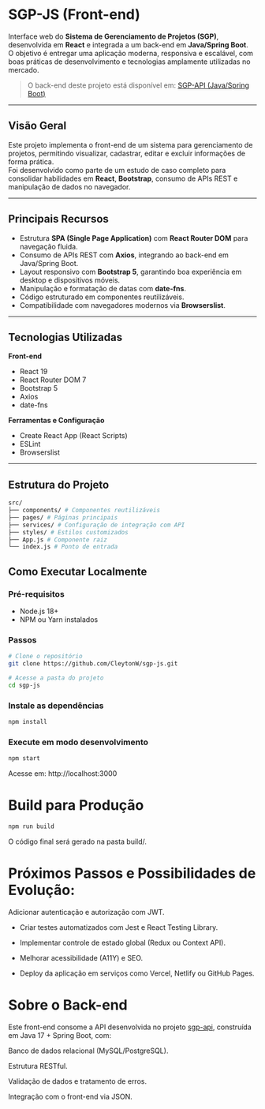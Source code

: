 # SGP-JS (Front-end)

Interface web do **Sistema de Gerenciamento de Projetos (SGP)**, desenvolvida em **React** e integrada a um back-end em **Java/Spring Boot**.  
O objetivo é entregar uma aplicação moderna, responsiva e escalável, com boas práticas de desenvolvimento e tecnologias amplamente utilizadas no mercado.

> O back-end deste projeto está disponível em: [SGP-API (Java/Spring Boot)](https://github.com/CleytonW/sgp-api)

---

## Visão Geral

Este projeto implementa o front-end de um sistema para gerenciamento de projetos, permitindo visualizar, cadastrar, editar e excluir informações de forma prática.  
Foi desenvolvido como parte de um estudo de caso completo para consolidar habilidades em **React**, **Bootstrap**, consumo de APIs REST e manipulação de dados no navegador.

---

## Principais Recursos

- Estrutura **SPA (Single Page Application)** com **React Router DOM** para navegação fluida.
- Consumo de APIs REST com **Axios**, integrando ao back-end em Java/Spring Boot.
- Layout responsivo com **Bootstrap 5**, garantindo boa experiência em desktop e dispositivos móveis.
- Manipulação e formatação de datas com **date-fns**.
- Código estruturado em componentes reutilizáveis.
- Compatibilidade com navegadores modernos via **Browserslist**.

---

## Tecnologias Utilizadas

**Front-end**
- React 19
- React Router DOM 7
- Bootstrap 5
- Axios
- date-fns

**Ferramentas e Configuração**
- Create React App (React Scripts)
- ESLint
- Browserslist

---

## Estrutura do Projeto
```bash
src/
├── components/ # Componentes reutilizáveis
├── pages/ # Páginas principais
├── services/ # Configuração de integração com API
├── styles/ # Estilos customizados
├── App.js # Componente raiz
└── index.js # Ponto de entrada
```


## Como Executar Localmente
### Pré-requisitos
- Node.js 18+  
- NPM ou Yarn instalados

### Passos

```bash
# Clone o repositório
git clone https://github.com/CleytonW/sgp-js.git

# Acesse a pasta do projeto
cd sgp-js
```
### Instale as dependências
```bash
npm install
```

### Execute em modo desenvolvimento
```bash
npm start
```
Acesse em: http://localhost:3000
# Build para Produção
```bash
npm run build
```
O código final será gerado na pasta build/.


# Próximos Passos e Possibilidades de Evolução:
Adicionar autenticação e autorização com JWT.

* Criar testes automatizados com Jest e React Testing Library.

* Implementar controle de estado global (Redux ou Context API).

* Melhorar acessibilidade (A11Y) e SEO.

* Deploy da aplicação em serviços como Vercel, Netlify ou GitHub Pages.

#  Sobre o Back-end
Este front-end consome a API desenvolvida no projeto [sgp-api](https://github.com/CleytonW/sgp-api), construída em Java 17 + Spring Boot, com:

Banco de dados relacional (MySQL/PostgreSQL).

Estrutura RESTful.

Validação de dados e tratamento de erros.

Integração com o front-end via JSON.